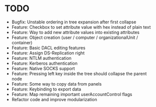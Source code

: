 # TODO

* Bugfix: Unstable ordering in tree expansion after first collapse
* Feature: Checkbox to set attribute value with hex instead of plain text
* Feature: Way to add new attribute values into existing attributes
* Feature: Object creation (user / computer / organizationalUnit / container)
* Feature: Basic DACL editing features
* Feature: Assign DS-Replication right
* Feature: NTLM authentication
* Feature: Kerberos authentication
* Feature: Native SOCKS support
* Feature: Pressing left key inside the tree should collapse the parent node
* Feature: Some way to copy data from panels
* Feature: Keybinding to export data
* Feature: Map remaining important userAccountControl flags
* Refactor code and improve modularization
